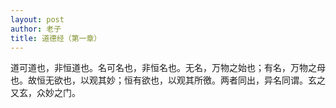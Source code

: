 ```yaml
---
layout: post
author: 老子
title: 道德经（第一章）
---
```

道可道也，非恒道也。名可名也，非恒名也。无名，万物之始也；有名，万物之母也。故恒无欲也，以观其妙；恒有欲也，以观其所徼。两者同出，异名同谓。玄之又玄，众妙之门。